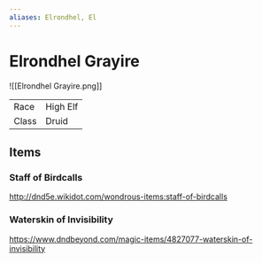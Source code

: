 ```yaml
---
aliases: Elrondhel, El
---
```


# Elrondhel Grayire

![[Elrondhel Grayire.png]]

|       |          |
| ----- | -------- |
| Race  | High Elf |
| Class | Druid    |

## Items

### Staff of Birdcalls

http://dnd5e.wikidot.com/wondrous-items:staff-of-birdcalls

### Waterskin of Invisibility

https://www.dndbeyond.com/magic-items/4827077-waterskin-of-invisibility

